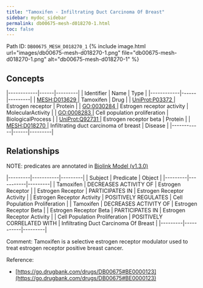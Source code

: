 ```yaml
---
title: "Tamoxifen - Infiltrating Duct Carcinoma Of Breast"
sidebar: mydoc_sidebar
permalink: db00675-mesh-d018270-1.html
toc: false 
---
```



Path ID: `DB00675_MESH_D018270_1`
{% include image.html url="images/db00675-mesh-d018270-1.png" file="db00675-mesh-d018270-1.png" alt="db00675-mesh-d018270-1" %}

## Concepts

|------------|------|---------|
| Identifier | Name | Type    |
|------------|------|---------|
| <a href="https://identifiers.org/MESH:D013629">MESH:D013629 </a> | Tamoxifen | Drug |
| <a href="https://identifiers.org/UniProt:P03372">UniProt:P03372 </a> | Estrogen receptor | Protein |
| <a href="https://identifiers.org/GO:0030284">GO:0030284 </a> | Estrogen receptor activity | MolecularActivity |
| <a href="https://identifiers.org/GO:0008283">GO:0008283 </a> | Cell population proliferation | BiologicalProcess |
| <a href="https://identifiers.org/UniProt:Q92731">UniProt:Q92731 </a> | Estrogen receptor beta | Protein |
| <a href="https://identifiers.org/MESH:D018270">MESH:D018270 </a> | Infiltrating duct carcinoma of breast | Disease |
|------------|------|---------|

## Relationships


NOTE: predicates are annotated in <a href="https://github.com/biolink/biolink-model/releases/tag/v1.3.0">Biolink Model (v1.3.0)</a>

|---------|-----------|---------|
| Subject | Predicate | Object  |
|---------|-----------|---------|
| Tamoxifen | DECREASES ACTIVITY OF | Estrogen Receptor |
| Estrogen Receptor | PARTICIPATES IN | Estrogen Receptor Activity |
| Estrogen Receptor Activity | POSITIVELY REGULATES | Cell Population Proliferation |
| Tamoxifen | DECREASES ACTIVITY OF | Estrogen Receptor Beta |
| Estrogen Receptor Beta | PARTICIPATES IN | Estrogen Receptor Activity |
| Cell Population Proliferation | POSITIVELY CORRELATED WITH | Infiltrating Duct Carcinoma Of Breast |
|---------|-----------|---------|

Comment: Tamoxifen is a selective estrogen receptor modulator used to treat estrogen receptor positive breast cancer.

Reference: 
  - [https://go.drugbank.com/drugs/DB00675#BE0000123](https://go.drugbank.com/drugs/DB00675#BE0000123)
